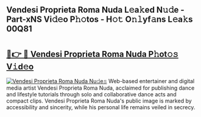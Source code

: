 ## Vendesi Proprieta Roma Nuda L𝚎a𝚔ed N𝚞𝚍e - Part-xNS Vi𝚍𝚎o P𝚑𝚘tos - H𝚘𝚝 O𝚗𝚕yf𝚊ns L𝚎a𝚔s 00Q81

# <h2><a href="http://kf82dt.oniu.top/?m=Vendesi+Proprieta+Roma+Nuda">🔗👉 🔴 Vendesi Proprieta Roma Nuda P𝚑ot𝚘𝚜 V𝚒d𝚎o</a></h2>

[![Vendesi Proprieta Roma Nuda Nu𝚍e𝚜](https://i.imgur.com/0qMVB7G.gif)](http://kf82dt.oniu.top/?m=Vendesi+Proprieta+Roma+Nuda)
Web-based entertainer and digital media artist Vendesi Proprieta Roma Nuda, acclaimed for publishing dance and lifestyle tutorials through solo and collaborative dance acts and compact clips. Vendesi Proprieta Roma Nuda's public image is marked by accessibility and sincerity, while his personal life remains veiled in secrecy.  

